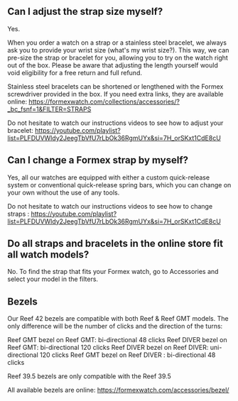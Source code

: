 ## Can I adjust the strap size myself?
Yes. 

When you order a watch on a strap or a stainless steel bracelet, we always ask you to provide your wrist size (what's my wrist size?). This way, we can pre-size the strap or bracelet for you, allowing you to try on the watch right out of the box. Please be aware that adjusting the length yourself would void eligibility for a free return and full refund.

Stainless steel bracelets can be shortened or lengthened with the Formex screwdriver provided in the box. If you need extra links, they are available online: https://formexwatch.com/collections/accessories/?_bc_fsnf=1&FILTER=STRAPS

Do not hesitate to watch our instructions videos to see how to adjust your bracelet: https://youtube.com/playlist?list=PLFDUVWldy2JeegTbVfU7rLbOk36RgmUYx&si=7H_orSKxt1CdE8cU 

## Can I change a Formex strap by myself?
Yes, all our watches are equipped with either a custom quick-release system or conventional quick-release spring bars, which you can change on your own without the use of any tools. 

Do not hesitate to watch our instructions videos to see how to change straps : https://youtube.com/playlist?list=PLFDUVWldy2JeegTbVfU7rLbOk36RgmUYx&si=7H_orSKxt1CdE8cU

## Do all straps and bracelets in the online store fit all watch models?
No. To find the strap that fits your Formex watch, go to Accessories and select your model in the filters.

## Bezels
Our Reef 42 bezels are compatible with both Reef & Reef GMT models. The only difference will be the number of clicks and the direction of the turns:

Reef GMT bezel on Reef GMT: bi-directional 48 clicks
Reef DIVER bezel on Reef GMT: bi-directional 120 clicks
Reef DIVER bezel on Reef DIVER: uni-directional 120 clicks
Reef GMT bezel on Reef DIVER : bi-directional 48 clicks


Reef 39.5 bezels are only compatible with the Reef 39.5

All available bezels are online: https://formexwatch.com/accessories/bezel/
